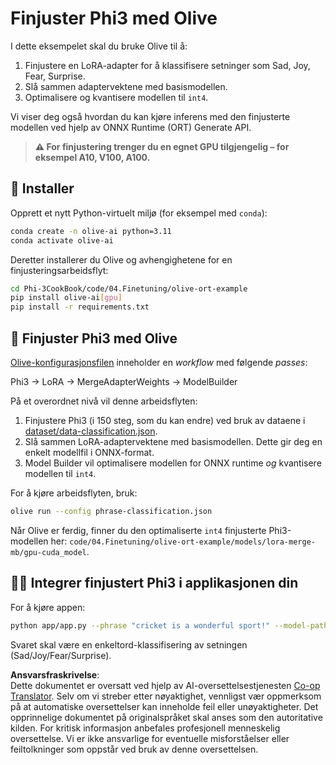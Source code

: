 <!--
CO_OP_TRANSLATOR_METADATA:
{
  "original_hash": "4164123a700fecd535d850f09506d72a",
  "translation_date": "2025-07-16T16:04:16+00:00",
  "source_file": "code/03.Finetuning/olive-ort-example/README.md",
  "language_code": "no"
}
-->
# Finjuster Phi3 med Olive

I dette eksempelet skal du bruke Olive til å:

1. Finjustere en LoRA-adapter for å klassifisere setninger som Sad, Joy, Fear, Surprise.  
1. Slå sammen adaptervektene med basismodellen.  
1. Optimalisere og kvantisere modellen til `int4`.  

Vi viser deg også hvordan du kan kjøre inferens med den finjusterte modellen ved hjelp av ONNX Runtime (ORT) Generate API.

> **⚠️ For finjustering trenger du en egnet GPU tilgjengelig – for eksempel A10, V100, A100.**

## 💾 Installer

Opprett et nytt Python-virtuelt miljø (for eksempel med `conda`):

```bash
conda create -n olive-ai python=3.11
conda activate olive-ai
```

Deretter installerer du Olive og avhengighetene for en finjusteringsarbeidsflyt:

```bash
cd Phi-3CookBook/code/04.Finetuning/olive-ort-example
pip install olive-ai[gpu]
pip install -r requirements.txt
```

## 🧪 Finjuster Phi3 med Olive  
[Olive-konfigurasjonsfilen](../../../../../code/03.Finetuning/olive-ort-example/phrase-classification.json) inneholder en *workflow* med følgende *passes*:

Phi3 -> LoRA -> MergeAdapterWeights -> ModelBuilder

På et overordnet nivå vil denne arbeidsflyten:

1. Finjustere Phi3 (i 150 steg, som du kan endre) ved bruk av dataene i [dataset/data-classification.json](../../../../../code/03.Finetuning/olive-ort-example/dataset/dataset-classification.json).  
1. Slå sammen LoRA-adaptervektene med basismodellen. Dette gir deg en enkelt modellfil i ONNX-format.  
1. Model Builder vil optimalisere modellen for ONNX runtime *og* kvantisere modellen til `int4`.  

For å kjøre arbeidsflyten, bruk:

```bash
olive run --config phrase-classification.json
```

Når Olive er ferdig, finner du den optimaliserte `int4` finjusterte Phi3-modellen her: `code/04.Finetuning/olive-ort-example/models/lora-merge-mb/gpu-cuda_model`.

## 🧑‍💻 Integrer finjustert Phi3 i applikasjonen din

For å kjøre appen:

```bash
python app/app.py --phrase "cricket is a wonderful sport!" --model-path models/lora-merge-mb/gpu-cuda_model
```

Svaret skal være en enkeltord-klassifisering av setningen (Sad/Joy/Fear/Surprise).

**Ansvarsfraskrivelse**:  
Dette dokumentet er oversatt ved hjelp av AI-oversettelsestjenesten [Co-op Translator](https://github.com/Azure/co-op-translator). Selv om vi streber etter nøyaktighet, vennligst vær oppmerksom på at automatiske oversettelser kan inneholde feil eller unøyaktigheter. Det opprinnelige dokumentet på originalspråket skal anses som den autoritative kilden. For kritisk informasjon anbefales profesjonell menneskelig oversettelse. Vi er ikke ansvarlige for eventuelle misforståelser eller feiltolkninger som oppstår ved bruk av denne oversettelsen.